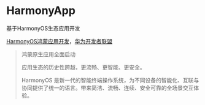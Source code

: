# HarmonyApp
基于HarmonyOS生态应用开发 

[HarmonyOS鸿蒙应用开发](https://developer.huawei.com/consumer/cn/app)，[华为开发者联盟](https://developer.huawei.com/consumer/cn/)

> 鸿蒙原生应用全面启动
>
> 应用生态的历史性跨越，更流畅、更智能、更安全。
>
> HarmonyOS 是新一代的智能终端操作系统，为不同设备的智能化、互联与协同提供了统一的语言。带来简洁、流畅、连续、安全可靠的全场景交互体验。
